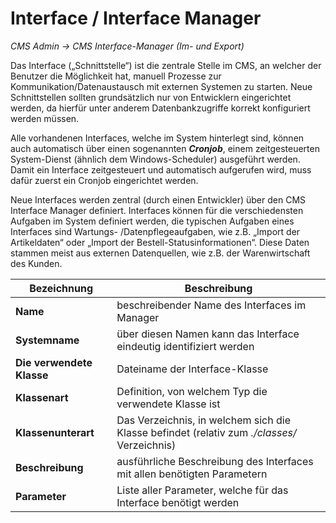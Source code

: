 # Interface / Interface Manager

*CMS Admin → CMS Interface-Manager (Im- und Export)*

Das Interface („Schnittstelle“) ist die zentrale Stelle im CMS, an welcher der Benutzer die Möglichkeit hat, manuell Prozesse zur Kommunikation/Datenaustausch mit externen Systemen zu starten. Neue Schnittstellen sollten grundsätzlich nur von Entwicklern eingerichtet werden, da hierfür unter anderem Datenbankzugriffe korrekt konfiguriert werden müssen.

Alle vorhandenen Interfaces, welche im System hinterlegt sind, können auch automatisch über einen sogenannten ***Cronjob***, einem zeitgesteuerten System-Dienst (ähnlich dem Windows-Scheduler) ausgeführt werden. Damit ein Interface zeitgesteuert und automatisch aufgerufen wird, muss dafür zuerst ein Cronjob eingerichtet werden.

Neue Interfaces werden zentral (durch einen Entwickler) über den CMS Interface Manager definiert. Interfaces können für die verschiedensten Aufgaben im System definiert werden, die typischen Aufgaben eines Interfaces sind Wartungs- /Datenpflegeaufgaben, wie z.B. „Import der Artikeldaten“ oder „Import der Bestell-Statusinformationen“. Diese Daten stammen meist aus externen Datenquellen, wie z.B. der Warenwirtschaft des Kunden.

| Bezeichnung | Beschreibung |
| -- | -- |
| **Name** | beschreibender Name des Interfaces im Manager |
| **Systemname** | über diesen Namen kann das Interface eindeutig identifiziert werden |
| **Die verwendete Klasse** | Dateiname der Interface-Klasse |
| **Klassenart** | Definition, von welchem Typ die verwendete Klasse ist |
| **Klassenunterart** | Das Verzeichnis, in welchem sich die Klasse befindet (relativ zum *./classes/* Verzeichnis) |
| **Beschreibung** | ausführliche Beschreibung des Interfaces mit allen benötigten Parametern |
| **Parameter** | Liste aller Parameter, welche für das Interface benötigt werden |
